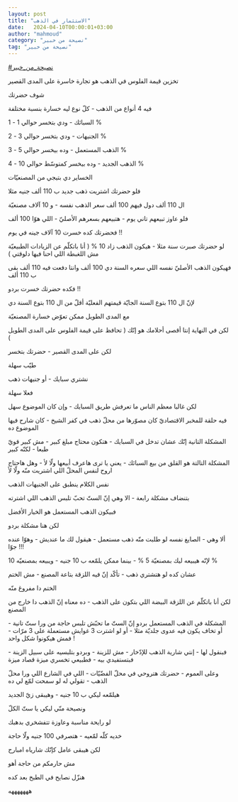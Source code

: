 ```yaml
---
layout: post
title: "الاستثمار في الذهب"
date:   2024-04-10T00:00:01+03:00
author: "mahmoud"
category: "نصيحة من خبير"
tag: "نصيحة من خبير"
---
```



[<u>\#نصيحة\_من\_خبير</u>](https://www.facebook.com/hashtag/%D9%86%D8%B5%D9%8A%D8%AD%D8%A9_%D9%85%D9%86_%D8%AE%D8%A8%D9%8A%D8%B1?__eep__=6&__cft__%5b0%5d=AZWRuMjDcFatoDK_cb9UJUPOHIluFZr8_6A_VYZB30NNnmaITAUx3bFWa9kdO95EQ520ePU-rjmhIwR3IIUB-FLXPDAidlyBJxGvUaPRbnsfjtyRjrO4h_0MQTsdTNvz1S7F_q3AVXReIrCX5dJFuG3A0BzyknQKwm1e82W4qiwGsQ&__tn__=*NK-R)




تخزين قيمة الفلوس في الذهب هو تجارة خاسرة على المدى
القصير




شوف حضرتك

فيه 4 أنواع من الذهب - كلّ نوع ليه
خسارة بنسبة مختلفة




1 - السبائك - ودي بتخسر حوالي 1 %

2 - الجنيهات - ودي بتخسر حوالي 3 %

3 - الذهب المستعمل - وده بيخسر حوالي 5 %

4 - الذهب الجديد - وده بيخسر كمتوسّط حوالي 10 %




الخساير دي بتيجي من المصنعيّات




فلو حضرتك اشتريت ذهب جديد ب 110 ألف جنيه مثلا

ال 110 ألف دول فيهم 100 ألف سعر الذهب نفسه - و 10 آلاف
مصنعيّة

فلو عاوز تبيعهم تاني يوم - هتبيعهم بسعرهم الأصليّ - اللي
هوّا 100 ألف

فحضرتك كده خسرت 10 آلاف جينه في يوم !!




لو حضرتك صبرت سنة مثلا - هيكون الذهب زاد 10 % ( أنا
باتكلّم عن الزيادات الطبيعيّة مش اللغبطة اللي احنا فيها دلوقتي )

فهيكون الذهب الأصليّ نفسه اللي سعره السنة دي 100 ألف
وانتا دفعت فيه 110 ألف بقى ب 110 ألف




فكده حضرتك خسرت بردو !!

لإنّ ال 110 بتوع السنة الجايّة قيمتهم الفعليّة أقلّ من ال
110 بتوع السنة دي




مع المدى الطويل ممكن تعوّض خسارة المصنعيّة

لكن في النهاية إنتا أقصى أحلامك هو إنّك ( تحافظ على قيمة
الفلوس على المدى الطويل )

لكن على المدى القصير - حضرتك بتخسر




طيّب سهلة

نشتري سبايك - أو جنيهات ذهب

فعلا سهلة

لكن غالبا معظم الناس ما تعرفش طريق السبايك - وإن كان
الموضوع سهل

فيه حلقة للمخبر الاقتصاديّ كان مصوّرها من محلّ ذهب في كفر
الشيخ - كان شارح فيها الموضوع ده




المشكلة التانية إنّك عشان تدخل في السبايك - هتكون محتاج
مبلغ كبير - مش كبير قويّ طبعا - لكنّه كبير




المشكلة التالتة هو القلق من بيع السبائك - يعني يا ترى
هاعرف أبيعها ولّا لأ - وهل هاحتاج اروح لنفس المحلّ اللي اشتريت منّه ولّا
لأ

نفس الكلام ينطبق على الجنيهات الذهب




بتنضاف مشكلة رابعة - الا وهي إنّ الستّ تحبّ تلبس الذهب اللي
اشترته

فبيكون الذهب المستعمل هو الخيار الأفضل




لكن هنا مشكلة بردو

ألا وهي - الصايغ نفسه لو طلبت منّه ذهب مستعمل - هيقول لك
ما عنديش - وهوّا عنده جوّا !!!

لإنّه هيبيعه ليك بمصنعيّة 5 % - بينما ممكن يلمّعه ب 10
جنيه - ويبيعه بمصنعيّه 10 %




عشان كده لو هتشتري ذهب - تأكّد إنّ فيه اللزقة بتاعة
المصنع - مش الختم

الختم دا مفروغ منّه

لكن أنا باتكلّم عن اللزقة البيضة اللي بتكون على الذهب -
ده معناه إنّ الذهب دا خارج من المصنع




المشكلة في الذهب المستعمل بردو إنّ الستّ ما تحبّش تلبس حاجة
من ورا ستّ تانية - أو تخاف يكون فيه عدوى جلديّة مثلا - أو لو اشترت 3 غوايش
مستعملة على 3 مرّات - فمش هيكونوا شكل واحد !

فبنقول لها - إنتي شارية الذهب للإدّخار - مش للزينة -
وبردو بتلبسيه على سبيل الزينة - فبتستفيدي بيه - فطبيعي تخسري ميزة قصاد
ميزة

وعلى العموم - حضرتك هتروحي في محلّ الفضّيّات - اللي في
الشارع اللي ورا محلّ الذهب - تقولي له لو سمحت لمّع لي ده

هيلمّعه ليكي ب 10 جنيه - وهيبقى زيّ الجديد




ونصيحة منّي ليكي يا ستّ الكلّ

لو رايحة مناسبة وعاوزة تتفشخري بدهبك

خديه كلّه لمّعيه - هتصرفي 100 جنيه ولّا حاجة

لكن هيبقى عامل كإنّك شارياه امبارح




مش حارمكم من حاجة أهو

هنزّل نصايح في الطبخ بعد كده

هههههههه
